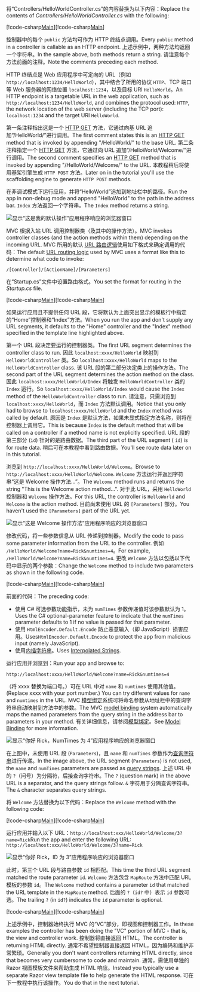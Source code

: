 <span data-ttu-id="7b450-101">将“Controllers/HelloWorldController.cs”的内容替换为以下内容：</span><span class="sxs-lookup"><span data-stu-id="7b450-101">Replace the contents of *Controllers/HelloWorldController.cs* with the following:</span></span>

<span data-ttu-id="7b450-102">[!code-csharp[Main](../../tutorials/first-mvc-app/start-mvc/sample/MvcMovie/Controllers/HelloWorldController.cs?name=snippet_1)]</span><span class="sxs-lookup"><span data-stu-id="7b450-102">[!code-csharp[Main](../../tutorials/first-mvc-app/start-mvc/sample/MvcMovie/Controllers/HelloWorldController.cs?name=snippet_1)]</span></span>

<span data-ttu-id="7b450-103">控制器中的每个 `public` 方法均可作为 HTTP 终结点调用。</span><span class="sxs-lookup"><span data-stu-id="7b450-103">Every `public` method in a controller is callable as an HTTP endpoint.</span></span> <span data-ttu-id="7b450-104">上述示例中，两种方法均返回一个字符串。</span><span class="sxs-lookup"><span data-stu-id="7b450-104">In the sample above, both methods return a string.</span></span>  <span data-ttu-id="7b450-105">请注意每个方法前面的注释。</span><span class="sxs-lookup"><span data-stu-id="7b450-105">Note the comments preceding each method.</span></span>

<span data-ttu-id="7b450-106">HTTP 终结点是 Web 应用程序中可定向的 URL（例如 `http://localhost:1234/HelloWorld`），其中结合了所用的协议 `HTTP`、TCP 端口等 Web 服务器的网络位置 `localhost:1234`，以及目标 URI `HelloWorld`。</span><span class="sxs-lookup"><span data-stu-id="7b450-106">An HTTP endpoint is a targetable URL in the web application, such as `http://localhost:1234/HelloWorld`, and combines the protocol used: `HTTP`, the network location of the web server (including the TCP port): `localhost:1234` and the target URI `HelloWorld`.</span></span>

<span data-ttu-id="7b450-107">第一条注释指出这是一个 [HTTP GET](https://www.w3schools.com/tags/ref_httpmethods.asp) 方法，它通过向基 URL 追加“/HelloWorld/”进行调用。</span><span class="sxs-lookup"><span data-stu-id="7b450-107">The first comment states this is an [HTTP GET](https://www.w3schools.com/tags/ref_httpmethods.asp) method that is invoked by appending "/HelloWorld/" to the base URL.</span></span> <span data-ttu-id="7b450-108">第二条注释指定一个 [HTTP GET](http://www.w3.org/Protocols/rfc2616/rfc2616-sec9.html) 方法，它通过向 URL 追加“/HelloWorld/Welcome/”进行调用。</span><span class="sxs-lookup"><span data-stu-id="7b450-108">The second comment specifies an [HTTP GET](http://www.w3.org/Protocols/rfc2616/rfc2616-sec9.html) method that is invoked by appending "/HelloWorld/Welcome/" to the URL.</span></span> <span data-ttu-id="7b450-109">本教程稍后将使用基架引擎生成 `HTTP POST` 方法。</span><span class="sxs-lookup"><span data-stu-id="7b450-109">Later on in the tutorial you'll use the scaffolding engine to generate `HTTP POST` methods.</span></span>

<span data-ttu-id="7b450-110">在非调试模式下运行应用，并将“HelloWorld”追加到地址栏中的路径。</span><span class="sxs-lookup"><span data-stu-id="7b450-110">Run the app in non-debug mode and append "HelloWorld" to the path in the address bar.</span></span> <span data-ttu-id="7b450-111">`Index` 方法返回一个字符串。</span><span class="sxs-lookup"><span data-stu-id="7b450-111">The `Index` method returns a string.</span></span>

![显示“这是我的默认操作”应用程序响应的浏览器窗口](../../tutorials/first-mvc-app/adding-controller/_static/hell1.png)

<span data-ttu-id="7b450-113">MVC 根据入站 URL 调用控制器类（及其中的操作方法）。</span><span class="sxs-lookup"><span data-stu-id="7b450-113">MVC invokes controller classes (and the action methods within them) depending on the incoming URL.</span></span> <span data-ttu-id="7b450-114">MVC 所用的默认 [URL 路由逻辑](../../mvc/controllers/routing.md)使用如下格式来确定调用的代码：</span><span class="sxs-lookup"><span data-stu-id="7b450-114">The default [URL routing logic](../../mvc/controllers/routing.md) used by MVC uses a format like this to determine what code to invoke:</span></span>

`/[Controller]/[ActionName]/[Parameters]`

<span data-ttu-id="7b450-115">在“Startup.cs”文件中设置路由格式。</span><span class="sxs-lookup"><span data-stu-id="7b450-115">You set the format for routing in the *Startup.cs* file.</span></span>

<span data-ttu-id="7b450-116">[!code-csharp[Main](../../tutorials/first-mvc-app/start-mvc/sample/MvcMovie/Startup.cs?name=snippet_1&highlight=5)]</span><span class="sxs-lookup"><span data-stu-id="7b450-116">[!code-csharp[Main](../../tutorials/first-mvc-app/start-mvc/sample/MvcMovie/Startup.cs?name=snippet_1&highlight=5)]</span></span>

<span data-ttu-id="7b450-117">如果运行应用且不提供任何 URL 段，它将默认为上面突出显示的模板行中指定的“Home”控制器和“Index”方法。</span><span class="sxs-lookup"><span data-stu-id="7b450-117">When you run the app and don't supply any URL segments, it defaults to the "Home" controller and the "Index" method specified in the template line highlighted above.</span></span>

<span data-ttu-id="7b450-118">第一个 URL 段决定要运行的控制器类。</span><span class="sxs-lookup"><span data-stu-id="7b450-118">The first URL segment determines the controller class to run.</span></span> <span data-ttu-id="7b450-119">因此 `localhost:xxxx/HelloWorld` 映射到 `HelloWorldController` 类。</span><span class="sxs-lookup"><span data-stu-id="7b450-119">So `localhost:xxxx/HelloWorld` maps to the `HelloWorldController` class.</span></span> <span data-ttu-id="7b450-120">该 URL 段的第二部分决定类上的操作方法。</span><span class="sxs-lookup"><span data-stu-id="7b450-120">The second part of the URL segment determines the action method on the class.</span></span> <span data-ttu-id="7b450-121">因此 `localhost:xxxx/HelloWorld/Index` 将触发 `HelloWorldController` 类的 `Index` 运行。</span><span class="sxs-lookup"><span data-stu-id="7b450-121">So `localhost:xxxx/HelloWorld/Index` would cause the `Index` method of the `HelloWorldController` class to run.</span></span> <span data-ttu-id="7b450-122">请注意，只需浏览到 `localhost:xxxx/HelloWorld`，而 `Index` 方法默认调用。</span><span class="sxs-lookup"><span data-stu-id="7b450-122">Notice that you only had to browse to `localhost:xxxx/HelloWorld` and the `Index` method was called by default.</span></span> <span data-ttu-id="7b450-123">原因是 `Index` 是默认方法，如果未显式指定方法名称，则将在控制器上调用它。</span><span class="sxs-lookup"><span data-stu-id="7b450-123">This is because `Index` is the default method that will be called on a controller if a method name is not explicitly specified.</span></span> <span data-ttu-id="7b450-124">URL 段的第三部分 (`id`) 针对的是路由数据。</span><span class="sxs-lookup"><span data-stu-id="7b450-124">The third part of the URL segment ( `id`) is for route data.</span></span> <span data-ttu-id="7b450-125">稍后可在本教程中看到路由数据。</span><span class="sxs-lookup"><span data-stu-id="7b450-125">You'll see route data later on in this tutorial.</span></span>

<span data-ttu-id="7b450-126">浏览到 `http://localhost:xxxx/HelloWorld/Welcome`。</span><span class="sxs-lookup"><span data-stu-id="7b450-126">Browse to `http://localhost:xxxx/HelloWorld/Welcome`.</span></span> <span data-ttu-id="7b450-127">`Welcome` 方法运行并返回字符串“这是 Welcome 操作方法...”。</span><span class="sxs-lookup"><span data-stu-id="7b450-127">The `Welcome` method runs and returns the string "This is the Welcome action method...".</span></span> <span data-ttu-id="7b450-128">对于此 URL，采用 `HelloWorld` 控制器和 `Welcome` 操作方法。</span><span class="sxs-lookup"><span data-stu-id="7b450-128">For this URL, the controller is `HelloWorld` and `Welcome` is the action method.</span></span> <span data-ttu-id="7b450-129">目前尚未使用 URL 的 `[Parameters]` 部分。</span><span class="sxs-lookup"><span data-stu-id="7b450-129">You haven't used the `[Parameters]` part of the URL yet.</span></span>

![显示“这是 Welcome 操作方法”应用程序响应的浏览器窗口](../../tutorials/first-mvc-app/adding-controller/_static/welcome.png)

<span data-ttu-id="7b450-131">修改代码，将一些参数信息从 URL 传递到控制器。</span><span class="sxs-lookup"><span data-stu-id="7b450-131">Modify the code to pass some parameter information from the URL to the controller.</span></span> <span data-ttu-id="7b450-132">例如 `/HelloWorld/Welcome?name=Rick&numtimes=4`。</span><span class="sxs-lookup"><span data-stu-id="7b450-132">For example, `/HelloWorld/Welcome?name=Rick&numtimes=4`.</span></span> <span data-ttu-id="7b450-133">更改 `Welcome` 方法以包括以下代码中显示的两个参数：</span><span class="sxs-lookup"><span data-stu-id="7b450-133">Change the `Welcome` method to include two parameters as shown in the following code.</span></span> 

<span data-ttu-id="7b450-134">[!code-csharp[Main](../../tutorials/first-mvc-app/start-mvc/sample/MvcMovie/Controllers/HelloWorldController.cs?name=snippet_2)]</span><span class="sxs-lookup"><span data-stu-id="7b450-134">[!code-csharp[Main](../../tutorials/first-mvc-app/start-mvc/sample/MvcMovie/Controllers/HelloWorldController.cs?name=snippet_2)]</span></span>

<span data-ttu-id="7b450-135">前面的代码：</span><span class="sxs-lookup"><span data-stu-id="7b450-135">The preceding code:</span></span>

* <span data-ttu-id="7b450-136">使用 C# 可选参数功能指示，未为 `numTimes` 参数传递值时该参数默认为 1。</span><span class="sxs-lookup"><span data-stu-id="7b450-136">Uses the C# optional-parameter feature to indicate that the `numTimes` parameter defaults to 1 if no value is passed for that parameter.</span></span>
* <span data-ttu-id="7b450-137">使用 `HtmlEncoder.Default.Encode` 防止恶意输入（即 JavaScript）损害应用。</span><span class="sxs-lookup"><span data-stu-id="7b450-137">Uses`HtmlEncoder.Default.Encode` to protect the app from malicious input (namely JavaScript).</span></span> 
* <span data-ttu-id="7b450-138">使用[内插字符串](https://docs.microsoft.com/dotnet/articles/csharp/language-reference/keywords/interpolated-strings)。</span><span class="sxs-lookup"><span data-stu-id="7b450-138">Uses [Interpolated Strings](https://docs.microsoft.com/dotnet/articles/csharp/language-reference/keywords/interpolated-strings).</span></span>

<span data-ttu-id="7b450-139">运行应用并浏览到：</span><span class="sxs-lookup"><span data-stu-id="7b450-139">Run your app and browse to:</span></span>

   `http://localhost:xxxx/HelloWorld/Welcome?name=Rick&numtimes=4`

<span data-ttu-id="7b450-140">（将 xxxx 替换为端口号。）可在 URL 中对 `name` 和 `numtimes` 使用其他值。</span><span class="sxs-lookup"><span data-stu-id="7b450-140">(Replace xxxx with your port number.) You can try different values for `name` and `numtimes` in  the URL.</span></span> <span data-ttu-id="7b450-141">MVC [模型绑定](../../mvc/models/model-binding.md)系统可将命名参数从地址栏中的查询字符串自动映射到方法中的参数。</span><span class="sxs-lookup"><span data-stu-id="7b450-141">The MVC [model binding](../../mvc/models/model-binding.md) system automatically maps the named parameters from  the query string in the address bar to parameters in your method.</span></span> <span data-ttu-id="7b450-142">有关详细信息，请参阅[模型绑定](../../mvc/models/model-binding.md)。</span><span class="sxs-lookup"><span data-stu-id="7b450-142">See [Model Binding](../../mvc/models/model-binding.md) for more information.</span></span>

![显示“你好 Rick，NumTimes 为 4”应用程序响应的浏览器窗口](../../tutorials/first-mvc-app/adding-controller/_static/rick4.png)

<span data-ttu-id="7b450-144">在上图中，未使用 URL 段 (`Parameters`)，且 `name` 和 `numTimes` 参数作为[查询字符串](https://wikipedia.org/wiki/Query_string)进行传递。</span><span class="sxs-lookup"><span data-stu-id="7b450-144">In the image above, the URL segment (`Parameters`) is not used, the `name` and `numTimes` parameters are passed as [query strings](https://wikipedia.org/wiki/Query_string).</span></span> <span data-ttu-id="7b450-145">上述 URL 中的 `?`（问号）为分隔符，后接查询字符串。</span><span class="sxs-lookup"><span data-stu-id="7b450-145">The `?` (question mark) in the above URL is a separator, and the query strings follow.</span></span> <span data-ttu-id="7b450-146">`&` 字符用于分隔查询字符串。</span><span class="sxs-lookup"><span data-stu-id="7b450-146">The `&` character separates query strings.</span></span>

<span data-ttu-id="7b450-147">将 `Welcome` 方法替换为以下代码：</span><span class="sxs-lookup"><span data-stu-id="7b450-147">Replace the `Welcome` method with the following code:</span></span>

<span data-ttu-id="7b450-148">[!code-csharp[Main](../../tutorials/first-mvc-app/start-mvc/sample/MvcMovie/Controllers/HelloWorldController.cs?name=snippet_3)]</span><span class="sxs-lookup"><span data-stu-id="7b450-148">[!code-csharp[Main](../../tutorials/first-mvc-app/start-mvc/sample/MvcMovie/Controllers/HelloWorldController.cs?name=snippet_3)]</span></span>

<span data-ttu-id="7b450-149">运行应用并输入以下 URL：`http://localhost:xxx/HelloWorld/Welcome/3?name=Rick`</span><span class="sxs-lookup"><span data-stu-id="7b450-149">Run the app and enter the following URL:  `http://localhost:xxx/HelloWorld/Welcome/3?name=Rick`</span></span>

![显示“你好 Rick，ID 为 3”应用程序响应的浏览器窗口](../../tutorials/first-mvc-app/adding-controller/_static/rick_routedata.png)

<span data-ttu-id="7b450-151">此时，第三个 URL 段与路由参数 `id` 相匹配。</span><span class="sxs-lookup"><span data-stu-id="7b450-151">This time the third URL segment  matched the route parameter `id`.</span></span> <span data-ttu-id="7b450-152">`Welcome` 方法包含 `MapRoute` 方法中匹配 URL 模板的参数 `id`。</span><span class="sxs-lookup"><span data-stu-id="7b450-152">The `Welcome`  method contains a parameter  `id` that matched the URL template in the `MapRoute` method.</span></span> <span data-ttu-id="7b450-153">后面的 `?`（`id?` 中）表示 `id` 参数可选。</span><span class="sxs-lookup"><span data-stu-id="7b450-153">The trailing `?`  (in `id?`) indicates the `id` parameter is optional.</span></span>

<span data-ttu-id="7b450-154">[!code-csharp[Main](../../tutorials/first-mvc-app/start-mvc/sample/MvcMovie/Startup.cs?name=snippet_1&highlight=5)]</span><span class="sxs-lookup"><span data-stu-id="7b450-154">[!code-csharp[Main](../../tutorials/first-mvc-app/start-mvc/sample/MvcMovie/Startup.cs?name=snippet_1&highlight=5)]</span></span>

<span data-ttu-id="7b450-155">上述示例中，控制器始终执行 MVC 的“VC”部分，即视图和控制器工作。</span><span class="sxs-lookup"><span data-stu-id="7b450-155">In these examples the controller has been doing the "VC" portion  of MVC - that is, the view and controller work.</span></span> <span data-ttu-id="7b450-156">控制器将直接返回 HTML。</span><span class="sxs-lookup"><span data-stu-id="7b450-156">The controller is returning HTML  directly.</span></span> <span data-ttu-id="7b450-157">通常不希望控制器直接返回 HTML，因为编码和维护非常繁琐。</span><span class="sxs-lookup"><span data-stu-id="7b450-157">Generally you don't want controllers returning HTML directly, since  that becomes very cumbersome to code and maintain.</span></span> <span data-ttu-id="7b450-158">通常，需使用单独的 Razor 视图模板文件来帮助生成 HTML 响应。</span><span class="sxs-lookup"><span data-stu-id="7b450-158">Instead you typically use a separate Razor view template file to help generate the HTML response.</span></span> <span data-ttu-id="7b450-159">可在下一教程中执行该操作。</span><span class="sxs-lookup"><span data-stu-id="7b450-159">You do that in the next tutorial.</span></span>
